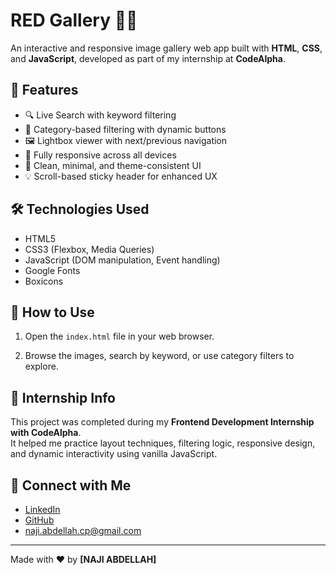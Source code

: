 # RED Gallery 🎨🔥

An interactive and responsive image gallery web app built with **HTML**, **CSS**, and **JavaScript**, developed as part of my internship at **CodeAlpha**.

## 🌟 Features

- 🔍 Live Search with keyword filtering
- 🎯 Category-based filtering with dynamic buttons
- 🖼️ Lightbox viewer with next/previous navigation
- 📱 Fully responsive across all devices
- 🎨 Clean, minimal, and theme-consistent UI
- 💡 Scroll-based sticky header for enhanced UX

## 🛠️ Technologies Used

- HTML5
- CSS3 (Flexbox, Media Queries)
- JavaScript (DOM manipulation, Event handling)
- Google Fonts
- Boxicons

## 🚀 How to Use

1. Open the `index.html` file in your web browser.

2. Browse the images, search by keyword, or use category filters to explore.

## 💼 Internship Info

This project was completed during my **Frontend Development Internship with CodeAlpha**.  
It helped me practice layout techniques, filtering logic, responsive design, and dynamic interactivity using vanilla JavaScript.

## 🔗 Connect with Me

- [LinkedIn](https://www.linkedin.com/in/naji-abdellah-834411315/)
- [GitHub](https://github.com/naji-abdellah) 
- naji.abdellah.cp@gmail.com 

---

Made with ❤️ by **[NAJI ABDELLAH]**

